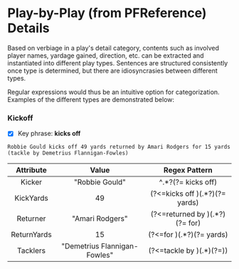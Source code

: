 # Play-by-Play  (from PFReference) Details

Based on verbiage in a play's detail category, contents such as involved player names, yardage gained, direction, etc. can be extracted and instantiated into different play types. Sentences are structured consistently once type is determined, but there are idiosyncrasies between different types. 

Regular expressions would thus be an intuitive option for categorization. Examples of the different types are demonstrated below:

### Kickoff

- [x] Key phrase: __kicks off__
```
Robbie Gould kicks off 49 yards returned by Amari Rodgers for 15 yards (tackle by Demetrius Flannigan-Fowles)
```

Attribute  | Value | Regex Pattern
| :---: | :---: | :---:
Kicker | "Robbie Gould" | ^.*?(?= kicks off)
KickYards | 49 | (?<=kicks off )(.*?)(?= yards)
Returner | "Amari Rodgers" | (?<=returned by )(.*?)(?= for)
ReturnYards | 15 | (?<=for )(.*?)(?= yards)
Tacklers | "Demetrius Flannigan-Fowles" | (?<=tackle by )(.*)(?=\))


